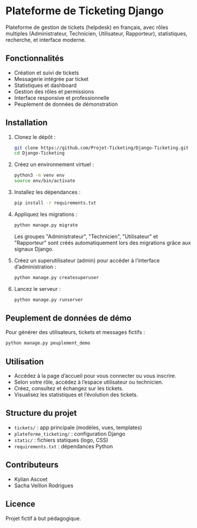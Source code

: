# Plateforme de Ticketing Django

Plateforme de gestion de tickets (helpdesk) en français, avec rôles multiples (Administrateur, Technicien, Utilisateur, Rapporteur), statistiques, recherche, et interface moderne.

## Fonctionnalités
- Création et suivi de tickets
- Messagerie intégrée par ticket
- Statistiques et dashboard
- Gestion des rôles et permissions
- Interface responsive et professionnelle
- Peuplement de données de démonstration

## Installation
1. Clonez le dépôt :
   ```bash
   git clone https://github.com/Projet-Ticketing/Django-Ticketing.git
   cd Django-Ticketing
   ```
2. Créez un environnement virtuel :
   ```bash
   python3 -m venv env
   source env/bin/activate
   ```
3. Installez les dépendances :
   ```bash
   pip install -r requirements.txt
   ```

4. Appliquez les migrations :
   ```bash
   python manage.py migrate
   ```

   Les groupes "Administrateur", "Technicien", "Utilisateur" et "Rapporteur" sont créés automatiquement lors des migrations grâce aux signaux Django.

6. Créez un superutilisateur (admin) pour accéder à l’interface d’administration :
   ```bash
   python manage.py createsuperuser
   ```

7. Lancez le serveur :
   ```bash
   python manage.py runserver
   ```

## Peuplement de données de démo
Pour générer des utilisateurs, tickets et messages fictifs :
```bash
python manage.py peuplement_demo
```

## Utilisation
- Accédez à la page d’accueil pour vous connecter ou vous inscrire.
- Selon votre rôle, accédez à l’espace utilisateur ou technicien.
- Créez, consultez et échangez sur les tickets.
- Visualisez les statistiques et l’évolution des tickets.

## Structure du projet
- `tickets/` : app principale (modèles, vues, templates)
- `plateforme_ticketing/` : configuration Django
- `static/` : fichiers statiques (logo, CSS)
- `requirements.txt` : dépendances Python

## Contributeurs
- Kylian Ascoet
- Sacha Veillon Rodrigues

## Licence
Projet fictif à but pédagogique.
